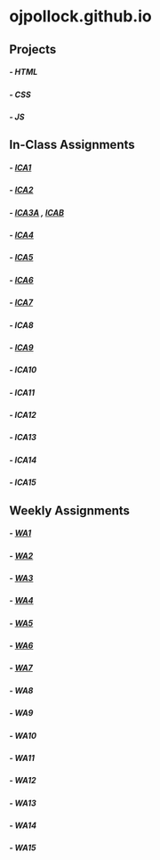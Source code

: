 # ojpollock.github.io

## Projects
##### - HTML
##### - CSS
##### - JS

## In-Class Assignments

##### - [ICA1](ica/ICA1.pdf)
##### - [ICA2](ica/ICA2.pdf)
##### - [ICA3A](https://ojpollock.github.io/ica/ica3a.html) , [ICAB](https://ojpollock.github.io/ica/ica3-part2/ica3b.html)
##### - [ICA4](https://ojpollock.github.io/ica/ica4.html)
##### - [ICA5](https://ojpollock.github.io/ica/ica5/ica5.html)
##### - [ICA6](https://ojpollock.github.io/ica/ica6/ica6-part1.html)
##### - [ICA7](https://ojpollock.github.io/ica/ica7.html)
##### - ICA8
##### - [ICA9](https://ojpollock.github.io/ica/ica9.html)
##### - ICA10
##### - ICA11
##### - ICA12
##### - ICA13
##### - ICA14
##### - ICA15

## Weekly Assignments

##### - [WA1](https://ojpollock.github.io/wa/wa1.html)
##### - [WA2](https://ojpollock.github.io/wa/wa2.html)
##### - [WA3](https://ojpollock.github.io/wa/wa3.html)
##### - [WA4](https://ojpollock.github.io/wa/wa4.html)
##### - [WA5](https://ojpollock.github.io/wa/wa5.html)
##### - [WA6](https://ojpollock.github.io/wa/wa6.html)
##### - [WA7](https://ojpollock.github.io/wa/WA7.html)
##### - WA8
##### - WA9
##### - WA10
##### - WA11
##### - WA12
##### - WA13
##### - WA14
##### - WA15
